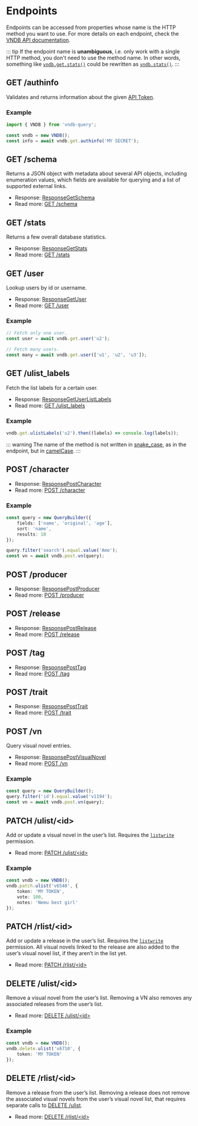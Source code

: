 # Endpoints

Endpoints can be accessed from properties whose name is the HTTP method you want to use. For more details on each endpoint, check the [VNDB API documentation](https://api.vndb.org/kana#simple-requests).

::: tip
If the endpoint name is **unambiguous**, i.e. only work with a single HTTP method, you don't need to use the method name. In other words, something like [`vndb.get.stats()`](https://tb.dev.br/vndb-query/api/classes/VNDB.html#get) could be rewritten as [`vndb.stats()`](https://tb.dev.br/vndb-query/api/classes/VNDB.html#stats-1).
:::

## GET /authinfo

Validates and returns information about the given [API Token](https://api.vndb.org/kana#user-authentication).

### Example

```ts
import { VNDB } from 'vndb-query';

const vndb = new VNDB();
const info = await vndb.get.authinfo('MY SECRET');
```

## GET /schema

Returns a JSON object with metadata about several API objects, including enumeration values, which fields are available for querying and a list of supported external links.

-   Response: [ResponseGetSchema](https://tb.dev.br/vndb-query/api/types/ResponseGetSchema.html)
-   Read more: [GET /schema](https://api.vndb.org/kana#get-schema)

## GET /stats

Returns a few overall database statistics.

-   Response: [ResponseGetStats](https://tb.dev.br/vndb-query/api/types/ResponseGetStats.html)
-   Read more: [GET /stats](https://api.vndb.org/kana#get-stats)

## GET /user

Lookup users by id or username.

-   Response: [ResponseGetUser](https://tb.dev.br/vndb-query/api/types/ResponseGetUser.html)
-   Read more: [GET /user](https://api.vndb.org/kana#get-user)

### Example

```ts
// Fetch only one user.
const user = await vndb.get.user('u2');

// Fetch many users.
const many = await vndb.get.user(['u1', 'u2', 'u3']);
```

## GET /ulist_labels

Fetch the list labels for a certain user.

-   Response: [ResponseGetUserListLabels](https://tb.dev.br/vndb-query/api/types/ResponseGetUserListLabels.html)
-   Read more: [GET /ulist_labels](https://api.vndb.org/kana#get-ulist_labels)

### Example

```ts
vndb.get.ulistLabels('u2').then((labels) => console.log(labels));
```

::: warning
The name of the method is not written in [snake_case](https://en.wikipedia.org/wiki/Snake_case), as in the endpoint, but in [camelCase](https://en.wikipedia.org/wiki/Camel_case).
:::

## POST /character

-   Response: [ResponsePostCharacter](https://tb.dev.br/vndb-query/api/types/ResponsePostCharacter.html)
-   Read more: [POST /character](https://api.vndb.org/kana#post-character)

### Example

```ts
const query = new QueryBuilder({
	fields: ['name', 'original', 'age'],
	sort: 'name',
	results: 10
});

query.filter('search').equal.value('Ame');
const vn = await vndb.post.vn(query);
```

## POST /producer

-   Response: [ResponsePostProducer](https://tb.dev.br/vndb-query/api/types/ResponsePostProducer.html)
-   Read more: [POST /producer](https://api.vndb.org/kana#post-producer)

## POST /release

-   Response: [ResponsePostRelease](https://tb.dev.br/vndb-query/api/types/ResponsePostRelease.html)
-   Read more: [POST /release](https://api.vndb.org/kana#post-release)

## POST /tag

-   Response: [ResponsePostTag](https://tb.dev.br/vndb-query/api/types/ResponsePostTag.html)
-   Read more: [POST /tag](https://api.vndb.org/kana#post-tag)

## POST /trait

-   Response: [ResponsePostTrait](https://tb.dev.br/vndb-query/api/types/ResponsePostTrait.html)
-   Read more: [POST /trait](https://api.vndb.org/kana#post-trait)

## POST /vn

Query visual novel entries.

-   Response: [ResponsePostVisualNovel](https://tb.dev.br/vndb-query/api/types/ResponsePostVisualNovel.html)
-   Read more: [POST /vn](https://api.vndb.org/kana#post-vn)

### Example

```ts
const query = new QueryBuilder();
query.filter('id').equal.value('v1194');
const vn = await vndb.post.vn(query);
```

## PATCH /ulist/\<id\>

Add or update a visual novel in the user’s list. Requires the [`listwrite`](https://api.vndb.org/kana#get-authinfo) permission.

-   Read more: [PATCH /ulist/\<id\>](https://api.vndb.org/kana#patch-ulistid)

### Example

```ts
const vndb = new VNDB();
vndb.patch.ulist('v6540', {
	token: 'MY TOKEN',
	vote: 100,
	notes: 'Nemu best girl'
});
```

## PATCH /rlist/\<id\>

Add or update a release in the user’s list. Requires the [`listwrite`](https://api.vndb.org/kana#get-authinfo) permission. All visual novels linked to the release are also added to the user’s visual novel list, if they aren’t in the list yet.

-   Read more: [PATCH /rlist/\<id\>](https://api.vndb.org/kana#patch-rlistid)

## DELETE /ulist/\<id\>

Remove a visual novel from the user’s list. Removing a VN also removes any associated releases from the user’s list.

-   Read more: [DELETE /ulist/\<id\>](https://api.vndb.org/kana#delete-ulistid)

### Example

```ts
const vndb = new VNDB();
vndb.delete.ulist('v6710', {
	token: 'MY TOKEN'
});
```

## DELETE /rlist/\<id\>

Remove a release from the user’s list. Removing a release does not remove the associated visual novels from the user’s visual novel list, that requires separate calls to [DELETE /ulist](./endpoints.md#delete-ulistid).

-   Read more: [DELETE /rlist/\<id\>](https://api.vndb.org/kana#delete-rlistid)
